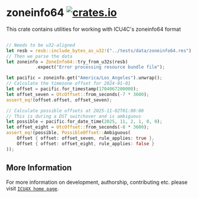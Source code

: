 # zoneinfo64 [![crates.io](https://img.shields.io/crates/v/zoneinfo64)](https://crates.io/crates/zoneinfo64)

<!-- cargo-rdme start -->

This crate contains utilities for working with ICU4C's zoneinfo64 format

```rust

// Needs to be u32-aligned
let resb = resb::include_bytes_as_u32!("../tests/data/zoneinfo64.res");
// Then we parse the data
let zoneinfo = ZoneInfo64::try_from_u32s(resb)
           .expect("Error processing resource bundle file");

let pacific = zoneinfo.get("America/Los_Angeles").unwrap();
// Calculate the timezone offset for 2024-01-01
let offset = pacific.for_timestamp(1704067200000);
let offset_seven = UtcOffset::from_seconds(-7 * 3600);
assert_eq!(offset.offset, offset_seven);

// Calculate possible offsets at 2025-11-02T01:00:00
// This is during a DST switchover and is ambiguous
let possible = pacific.for_date_time(2025, 11, 2, 1, 0, 0);
let offset_eight = UtcOffset::from_seconds(-8 * 3600);
assert_eq!(possible, PossibleOffset::Ambiguous(
    Offset { offset: offset_seven, rule_applies: true },
    Offset { offset: offset_eight, rule_applies: false }
));
```

<!-- cargo-rdme end -->

## More Information

For more information on development, authorship, contributing etc. please visit [`ICU4X home page`](https://github.com/unicode-org/icu4x).

